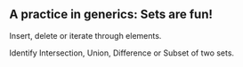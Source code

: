 ## A practice in generics: Sets are fun!

Insert, delete or iterate through elements.

Identify Intersection, Union, Difference or Subset of two sets.
